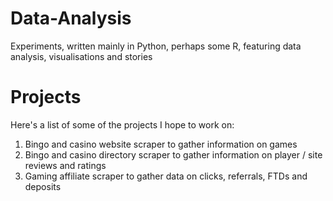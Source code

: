 # Data-Analysis
Experiments, written mainly in Python, perhaps some R, featuring data analysis, visualisations and stories

<h1>Projects</h1>
Here's a list of some of the projects I hope to work on:
<ol>
<li>Bingo and casino website scraper to gather information on games</li>
<li>Bingo and casino directory scraper to gather information on player / site reviews and ratings</li>
<li>Gaming affiliate scraper to gather data on clicks, referrals, FTDs and deposits</li>
</ol>
